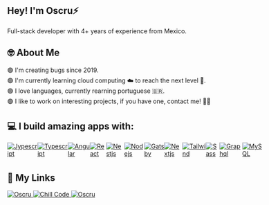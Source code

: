## Hey! I'm Oscru⚡

Full-stack developer with 4+ years of experience from Mexico.

## 🤓 About Me

 🟢 I'm creating bugs since 2019. <br />
 🟢 I'm currently learning cloud computing ☁️ to reach the next level 🚀. <br />
 🟢 I love languages, currently rearning  portuguese 🇧🇷. <br />
 🟢 I like to work on interesting projects, if you have one, contact me! 💪🏽 <br />

## 💻 I build  amazing apps with:

  <div style="display:flex">
  <a href="https://developer.mozilla.org/en-US/docs/Web/JavaScript" target="_blank">
    <img title="Jypescript" alt="Jypescript"  src="https://img.shields.io/badge/javascript-EAD41C?style=for-the-badge&logo=javascript&logoColor=000"/>
  </a>
  <a href="https://www.typescriptlang.org" target="_blank">
    <img title="Typescript" alt="Typescript"  src="https://img.shields.io/badge/typescript-2D79C7?style=for-the-badge&logo=typescript&logoColor=fff"style="margin-bottom:5px"/>
  </a>
  <a href="https://angular.io/" target="_blank">
    <img title="Angular" alt="Angular"  src="https://img.shields.io/badge/angular-fff?style=for-the-badge&logo=angular&logoColor=D62F34"style="margin-bottom:5px"/>
  </a>
  <a href="https://reactjs.org/" target="_blank">
    <img title="React" alt="React"  src="https://img.shields.io/badge/react-fff?style=for-the-badge&logo=react&logoColor=00DCFF"style="margin-bottom:5px"/>
  </a>
  <a href="https://nestjs.com/" target="_blank">
    <img title="Nestjs" alt="Nestjs"  src="https://img.shields.io/badge/nest-ED1543?style=for-the-badge&logo=nestjs&logoColor=white"style="margin-bottom:5px"/>
  </a>
  <a href="https://nodejs.org/en" target="_blank">
    <img title="Nodejs" alt="Nodejs"  src="https://img.shields.io/badge/nodejs-639856?style=for-the-badge&logo=node.js&logoColor=fff"style="margin-bottom:5px"/>
  </a>
  <a href="https://www.gatsbyjs.com/" target="_blank">
    <img title="Gatsby" alt="Gatsby"  src="https://img.shields.io/badge/gatsby-673399?style=for-the-badge&logo=gatsby&logoColor=white"style="margin-bottom:5px"/>
  </a>
  <a href="https://nextjs.org/" target="_blank">
    <img title="Nextjs" alt="Nextjs"  src="https://img.shields.io/badge/next-000?style=for-the-badge&logo=next.js&logoColor=white"style="margin-bottom:5px"/>
  </a>
  <a href="https://tailwindcss.com/" target="_blank">
    <img title="Tailwind" alt="Tailwind"  src="https://img.shields.io/badge/tailwind-56B8E1?style=for-the-badge&logo=tailwindcss&logoColor=fff"style="margin-bottom:5px"/>
  </a>
  <a href="https://sass-lang.com/" target="_blank">
    <img title="Sass" alt="Sass"  src="https://img.shields.io/badge/sass-CE679A?style=for-the-badge&logo=sass&logoColor=fff"style="margin-bottom:5px"/>
  </a>
  <a href="https://graphql.org/" target="_blank">
    <img title="Graphql" alt="Graphql"  src="https://img.shields.io/badge/graphql-E632AC?style=for-the-badge&logo=graphql&logoColor=fff"style="margin-bottom:5px"/>
  </a>
    <a href="https://www.mysql.com/" target="_blank">
    <img title="MySQL" alt="MySQL"  src="https://img.shields.io/badge/mysql-00758F?style=for-the-badge&logo=mysql&logoColor=fff" style="margin-bottom:5px"/>
  </a>
  </div>


## 🔗 My Links

<a href="http://oscru.netlify.app/" target="_blank">
    <img title="Oscru" alt="Oscru"  src="https://img.shields.io/badge/my_portfolio-000?style=for-the-badge&logo=ko-fi&logoColor=white"/>
  </a>
  <a href="https://open.spotify.com/playlist/6BV5V7pPoUXWt9YctJhttc" target="_blank">
    <img title="Oscru" alt="Chill Code"  src="https://img.shields.io/badge/my_playlist-24BC58?style=for-the-badge&logo=spotify&logoColor=white"/>
  </a>
  <a href="https://www.linkedin.com/in/oscru/" target="_blank">
    <img title="Oscru" alt="Oscru"  src="https://img.shields.io/badge/linkedin-0077B5?style=for-the-badge&logo=linkedin&logoColor=white"/>
  </a>
